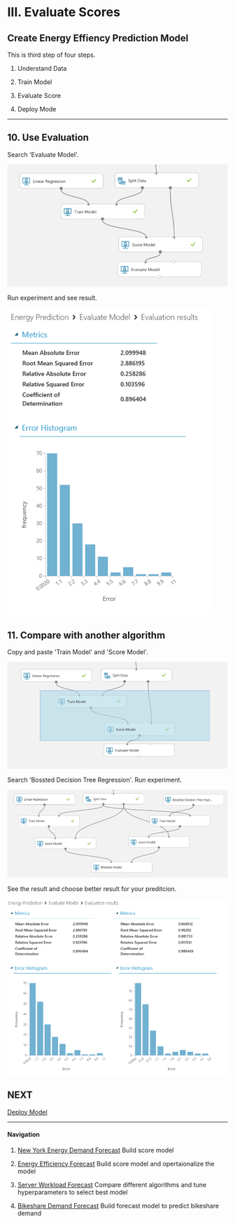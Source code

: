 # III. Evaluate Scores

## Create Energy Effiency Prediction Model

This is third step of four steps.

1. Understand Data

1. Train Model

1. Evaluate Score

1. Deploy Mode 

***

## 10. Use Evaluation 

Search 'Evaluate Model'.

![Train Model](../images/22.png)

Run experiment and see result.

![Train Model](../images/23.png)

## 11. Compare with another algorithm

Copy and paste 'Train Model' and 'Score Model'.

![Train Model](../images/24.png)

Search 'Bossted Decision Tree Regression'. Run experiment.

![Train Model](../images/25.png)

See the result and choose better result for your preditcion.

![Train Model](../images/26.png)


## NEXT
[Deploy Model](./02.04.DeployModel.md)

--- 

#### Navigation

1. <a href="https://github.com/xlegend1024/az-mlstudio-hol/blob/master/NYCEnergyForecast/01.01.NYCEnergyForecast.md" target="_blank">New York Energy Demand Forecast</a>
Build score model

1. <a href="https://github.com/xlegend1024/az-mlstudio-hol/blob/master/EnergyEfficiency/02.01.EnergyEfficiency.md" target="_blank">Energy Efficiency Forecast</a>
Build score model and opertaionalize the model

1. <a href="https://github.com/xlegend1024/az-mlstudio-hol/blob/master/ServerWorkloadForecast/03.01.ServerWorkLoadForecast.md" target="_blank">Server Workload Forecast</a>
Compare different algorithms and tune hyperparameters to select best model 

1. <a href="https://github.com/xlegend1024/az-mlstudio-hol/blob/master/ServerWorkloadForecast/04.01.BikeshareDemandForecast.md" target="_blank">Bikeshare Demand Forecast</a>
Build forecast model to predict bikeshare demand
